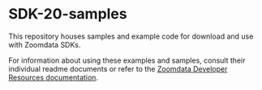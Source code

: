 # SDK-20-samples

This repository houses samples and example code for download and use with Zoomdata SDKs.

For information about using these examples and samples, consult their individual readme documents or refer to the [Zoomdata Developer Resources documentation](http://docs.zoomdata.com/developer-resources).
